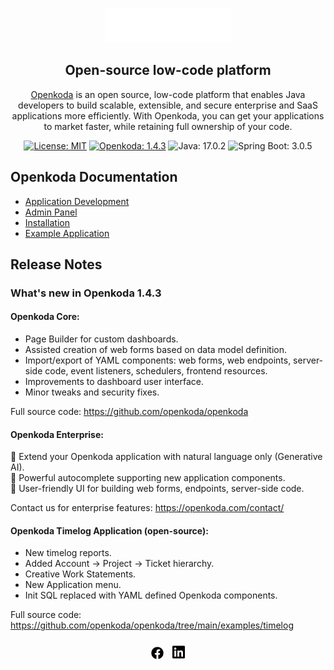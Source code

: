 <p style="text-align: center;" align="center">
    <img alt="Openkoda Logo" src="openkoda/src/main/resources/public/vendor/openkoda/openkoda_logo.svg" width="40%"/>
</p>

<div style="text-align: center;" align="center">
    <h2>Open-source low-code platform</h2>
    <p><a href="https://openkoda.com/">Openkoda</a> is an open source, low-code platform that enables Java developers to build scalable, extensible, and secure enterprise and SaaS applications more efficiently. With Openkoda, you can get your applications to market faster, while retaining full ownership of your code.</p>
</div>

<div style="text-align: center;" align="center">
    <a href="https://opensource.org/licenses/MIT"><img alt="License: MIT" src="https://img.shields.io/badge/License-MIT-18B2C6.svg"/></a>
    <a href="https://openkoda.com/product/"><img alt="Openkoda: 1.4.3" src="https://img.shields.io/static/v1?label=Openkoda&message=1.4.3&color=18B2C6"/></a>
    <img alt="Java: 17.0.2" src="https://img.shields.io/static/v1?label=Java&message=17.0.2&color=18B2C6"/>
    <img alt="Spring Boot: 3.0.5" src="https://img.shields.io/static/v1?label=Spring%20Boot&message=3.0.5&color=18B2C6"/>
</div>


## Openkoda Documentation
* [Application Development](openkoda/doc/app-development.md)
* [Admin Panel](openkoda/doc/admin.md)
* [Installation](openkoda/doc/installation.md)
* [Example Application](openkoda/doc/5-minute-guide.md)



## Release Notes
### What's new in Openkoda 1.4.3 

#### Openkoda Core:  
  
- Page Builder for custom dashboards.  
- Assisted creation of web forms based on data model definition.  
- Import/export of YAML components: web forms, web endpoints, server-side code, event listeners, schedulers, frontend resources.  
- Improvements to dashboard user interface.  
- Minor tweaks and security fixes.  
  
Full source code: https://github.com/openkoda/openkoda
  
  
#### Openkoda Enterprise:  
  
🎉 Extend your Openkoda application with natural language only (Generative AI).  
🎉 Powerful autocomplete supporting new application components.  
🎉 User-friendly UI for building web forms, endpoints, server-side code.  
  
Contact us for enterprise features: https://openkoda.com/contact/
  
  
#### Openkoda Timelog Application (open-source):  
  
- New timelog reports.  
- Added Account -> Project -> Ticket hierarchy.  
- Creative Work Statements.  
- New Application menu.  
- Init SQL replaced with YAML defined Openkoda components.  
  
Full source code: https://github.com/openkoda/openkoda/tree/main/examples/timelog

###
<div style="text-align: center;" align="center">
    <a href="https://www.facebook.com/Openkoda/"><img alt="Openkoda Facebook" src="openkoda/src/main/resources/public/vendor/fontawesome-free/svgs/brands/facebook.svg" width="20px"></a>
    <a href="https://www.linkedin.com/company/openkoda"><img alt="Openkoda Facebook" src="openkoda/src/main/resources/public/vendor/fontawesome-free/svgs/brands/linkedin.svg" width="20px" style="margin-left: 10px"></a>
</div>
